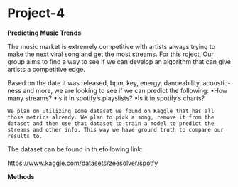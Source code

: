 # Project-4
**Predicting Music Trends**

The music market is extremely competitive with artists always trying to make the next viral song and get the most streams. For this roject, Our group aims to find a way to see if we can develop an algorithm that can give artists a competitive edge. 

 Based on the date it was released, bpm, key, energy, danceability, acoustic-ness and more, we are looking to see if we can predict the following:
•How many streams?
•Is it in spotify’s playslists?
•Is it in spotify’s charts?

	We plan on utilizing some dataset we found on Kaggle that has all those metrics already. We plan to pick a song, remove it from the dataset and then use that dataset to train a model to predict the streams and other info. This way we have ground truth to compare our results to.


The dataset can be found in th efollowing link:

https://www.kaggle.com/datasets/zeesolver/spotfy

**Methods**
